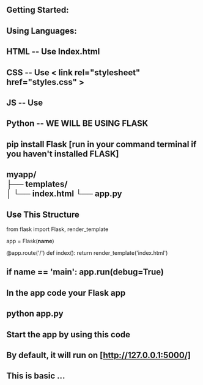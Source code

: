 Getting Started:
-
Using Languages:
-
HTML -- Use Index.html
-
CSS -- Use  < link rel="stylesheet" href="styles.css"  >
-
JS -- Use <script type="text/javascript" src=""></script>
-
Python -- WE WILL BE USING FLASK 
-
pip install Flask [run in your command terminal if you haven't installed FLASK]
-
myapp/                  
├── templates/      
│   └── index.html
└── app.py
-
Use This Structure
-
from flask import Flask, render_template

app = Flask(__name__)

@app.route('/')
def index():
    return render_template('index.html')

if __name__ == 'main':
    app.run(debug=True)
-
In the app code your Flask app
-
python app.py
-
Start the app by using this code
-
By default, it will run on [http://127.0.0.1:5000/]
-
This is basic ... 
-
